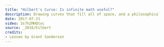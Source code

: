 ```yaml
---
title: "Hilbert's Curve: Is infinite math useful?"
description: Drawing curves that fill all of space, and a philosophical take on why mathematics about infinite objects can still be useful in finite contexts.
date: 2017-07-21
video: 3s7h2MHQtxc
source: _2016/hilbert
credits:
- Lesson by Grant Sanderson
---
```

